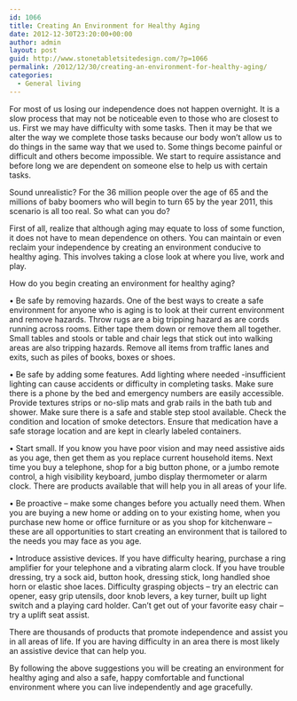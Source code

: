 ```yaml
---
id: 1066
title: Creating An Environment for Healthy Aging
date: 2012-12-30T23:20:00+00:00
author: admin
layout: post
guid: http://www.stonetabletsitedesign.com/?p=1066
permalink: /2012/12/30/creating-an-environment-for-healthy-aging/
categories:
  - General living
---
```

For most of us losing our independence does not happen overnight. It is a slow process that may not be noticeable even to those who are closest to us. First we may have difficulty with some tasks. Then it may be that we alter the way we complete those tasks because our body won’t allow us to do things in the same way that we used to. Some things become painful or difficult and others become impossible. We start to require assistance and before long we are dependent on someone else to help us with certain tasks.

Sound unrealistic? For the 36 million people over the age of 65 and the millions of baby boomers who will begin to turn 65 by the year 2011, this scenario is all too real. So what can you do?

First of all, realize that although aging may equate to loss of some function, it does not have to mean dependence on others. You can maintain or even reclaim your independence by creating an environment conducive to healthy aging. This involves taking a close look at where you live, work and play.

How do you begin creating an environment for healthy aging?

• Be safe by removing hazards. One of the best ways to create a safe environment for anyone who is aging is to look at their current environment and remove hazards. Throw rugs are a big tripping hazard as are cords running across rooms. Either tape them down or remove them all together. Small tables and stools or table and chair legs that stick out into walking areas are also tripping hazards. Remove all items from traffic lanes and exits, such as piles of books, boxes or shoes.

• Be safe by adding some features. Add lighting where needed -insufficient lighting can cause accidents or difficulty in completing tasks. Make sure there is a phone by the bed and emergency numbers are easily accessible. Provide textures strips or no-slip mats and grab rails in the bath tub and shower. Make sure there is a safe and stable step stool available. Check the condition and location of smoke detectors. Ensure that medication have a safe storage location and are kept in clearly labeled containers.

• Start small. If you know you have poor vision and may need assistive aids as you age, then get them as you replace current household items. Next time you buy a telephone, shop for a big button phone, or a jumbo remote control, a high visibility keyboard, jumbo display thermometer or alarm clock. There are products available that will help you in all areas of your life.

• Be proactive &#8211; make some changes before you actually need them. When you are buying a new home or adding on to your existing home, when you purchase new home or office furniture or as you shop for kitchenware – these are all opportunities to start creating an environment that is tailored to the needs you may face as you age.

• Introduce assistive devices. If you have difficulty hearing, purchase a ring amplifier for your telephone and a vibrating alarm clock. If you have trouble dressing, try a sock aid, button hook, dressing stick, long handled shoe horn or elastic shoe laces. Difficulty grasping objects – try an electric can opener, easy grip utensils, door knob levers, a key turner, built up light switch and a playing card holder. Can’t get out of your favorite easy chair – try a uplift seat assist.

There are thousands of products that promote independence and assist you in all areas of life. If you are having difficulty in an area there is most likely an assistive device that can help you.

By following the above suggestions you will be creating an environment for healthy aging and also a safe, happy comfortable and functional environment where you can live independently and age gracefully.
